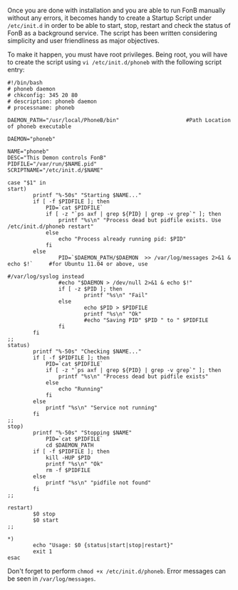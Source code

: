 Once you are done with installation and you are able to run FonB manually without any errors, it becomes handy to create a Startup Script under `/etc/init.d` in order to be able to start, stop, restart and check the status of FonB as a background service. The script has been written considering simplicity and user friendliness as major objectives.

To make it happen, you must have root privileges. Being root, you will have to create the script using `vi /etc/init.d/phoneb` with the following script entry:

```
#!/bin/bash
# phoneb daemon
# chkconfig: 345 20 80
# description: phoneb daemon
# processname: phoneb

DAEMON_PATH="/usr/local/PhoneB/bin"                     #Path Location of phoneb executable

DAEMON="phoneb"

NAME="phoneb"
DESC="This Demon controls FonB"
PIDFILE="/var/run/$NAME.pid"
SCRIPTNAME="/etc/init.d/$NAME"

case "$1" in
start)
        printf "%-50s" "Starting $NAME..."
        if [ -f $PIDFILE ]; then
            PID=`cat $PIDFILE`
            if [ -z "`ps axf | grep ${PID} | grep -v grep`" ]; then
                printf "%s\n" "Process dead but pidfile exists. Use /etc/init.d/phoneb restart"
            else
                echo "Process already running pid: $PID"
            fi
        else
                PID=`$DAEMON_PATH/$DAEMON  >> /var/log/messages 2>&1 & echo $!`     #for Ubuntu 11.04 or above, use
                                                                            #/var/log/syslog instead
                #echo "$DAEMON > /dev/null 2>&1 & echo $!"
                if [ -z $PID ]; then
                        printf "%s\n" "Fail"
                else
                        echo $PID > $PIDFILE
                        printf "%s\n" "Ok"
                        #echo "Saving PID" $PID " to " $PIDFILE
                fi
        fi
;;
status)
        printf "%-50s" "Checking $NAME..."
        if [ -f $PIDFILE ]; then
            PID=`cat $PIDFILE`
            if [ -z "`ps axf | grep ${PID} | grep -v grep`" ]; then
                printf "%s\n" "Process dead but pidfile exists"
            else
                echo "Running"
            fi
        else
            printf "%s\n" "Service not running"
        fi
;;
stop)
        printf "%-50s" "Stopping $NAME"
            PID=`cat $PIDFILE`
            cd $DAEMON_PATH
        if [ -f $PIDFILE ]; then
            kill -HUP $PID
            printf "%s\n" "Ok"
            rm -f $PIDFILE
        else
            printf "%s\n" "pidfile not found"
        fi
;;

restart)
        $0 stop
        $0 start
;;

*)
        echo "Usage: $0 {status|start|stop|restart}"
        exit 1
esac

```
Don't forget to perform `chmod +x /etc/init.d/phoneb`. Error messages can be seen in `/var/log/messages`.
